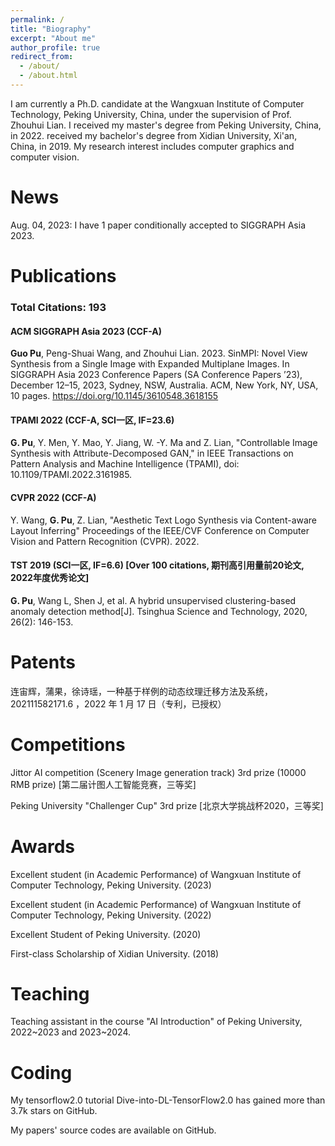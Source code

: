 ```yaml
---
permalink: /
title: "Biography"
excerpt: "About me"
author_profile: true
redirect_from: 
  - /about/
  - /about.html
---
```


I am currently a Ph.D. candidate at the Wangxuan Institute of Computer Technology, Peking University, China, under the supervision of Prof. Zhouhui Lian. 
I received my master's degree from Peking University, China, in 2022. received my bachelor's degree from Xidian University, Xi'an, China, in 2019.
My research interest includes computer graphics and computer vision. 

News
======
Aug. 04, 2023: I have 1 paper conditionally accepted to SIGGRAPH Asia 2023.

Publications 
======
### Total Citations: 193

#### ACM SIGGRAPH Asia 2023 (CCF-A)
**Guo Pu**, Peng-Shuai Wang, and Zhouhui Lian. 2023. SinMPI: Novel View Synthesis from a Single Image with Expanded Multiplane Images. In SIGGRAPH Asia 2023 Conference Papers (SA Conference Papers ’23), December 12–15, 2023, Sydney, NSW, Australia. ACM, New York, NY, USA, 10 pages. https://doi.org/10.1145/3610548.3618155 

#### TPAMI 2022 (CCF-A, SCI一区, IF=23.6)
**G. Pu**, Y. Men, Y. Mao, Y. Jiang, W. -Y. Ma and Z. Lian, "Controllable Image Synthesis with Attribute-Decomposed GAN," in IEEE Transactions on Pattern Analysis and Machine Intelligence (TPAMI), doi: 10.1109/TPAMI.2022.3161985. 

#### CVPR 2022 (CCF-A)
Y. Wang, **G. Pu**, Z. Lian, "Aesthetic Text Logo Synthesis via Content-aware Layout Inferring" Proceedings of the IEEE/CVF Conference on Computer Vision and Pattern Recognition (CVPR). 2022. 

#### TST 2019 (SCI一区, IF=6.6) [Over 100 citations, 期刊高引用量前20论文, 2022年度优秀论文]
**G. Pu**, Wang L, Shen J, et al. A hybrid unsupervised clustering-based anomaly detection method[J]. Tsinghua Science and Technology, 2020, 26(2): 146-153. 

Patents
======
连宙辉，蒲果，徐诗瑶，一种基于样例的动态纹理迁移方法及系统，202111582171.6 ，2022 年 1 月 17 日（专利，已授权）

Competitions
======
Jittor AI competition (Scenery Image generation track) 3rd prize (10000 RMB prize) [第二届计图人工智能竞赛，三等奖]

Peking University "Challenger Cup" 3rd prize [北京大学挑战杯2020，三等奖]

Awards
======
Excellent student (in Academic Performance) of Wangxuan Institute of Computer Technology, Peking University. (2023)

Excellent student (in Academic Performance) of Wangxuan Institute of Computer Technology, Peking University. (2022)

Excellent Student of Peking University. (2020)

First-class Scholarship of Xidian University. (2018)

Teaching
======
Teaching assistant in the course "AI Introduction" of Peking University, 2022~2023 and 2023~2024.

Coding
======
My tensorflow2.0 tutorial Dive-into-DL-TensorFlow2.0 has gained more than 3.7k stars on GitHub.

My papers' source codes are available on GitHub.
